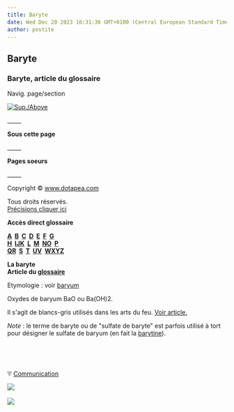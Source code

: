 ```yaml
---
title: Baryte
date: Wed Dec 20 2023 16:31:36 GMT+0100 (Central European Standard Time)
author: postite
---
```


## Baryte
### Baryte, article du glossaire
 Navig. page/section

[![Sup./Above](_derived/up_cmp_themenoir010_up.gif)](b.html)

\_\_\_\_\_

**Sous cette page**

\_\_\_\_\_

**Pages soeurs**

\_\_\_\_\_

Copyright © www.dotapea.com

Tous droits réservés.  
[Précisions cliquer ici](droitscopie.html)

**Accès direct glossaire**

**[A](a.html)  [B](b.html)  [C](c.html)  [D](d.html)  [E](e.html)  [F](f.html)  [G](g.html)  
[H](h.html)  [IJK](ijk.html)  [L](l.html)  [M](m.html)  [NO](no.html)  [P](p.html)  
[QR](qr.html)  [S](s.html)  [T](t.html)  [UV](uv.html)  [WXYZ](wxyz.html)**

**La baryte  
Article du [glossaire](glossaire.html)**

Etymologie : voir [baryum](baryum.html)

Oxydes de baryum BaO ou Ba(OH)2.

Il s'agit de blancs-gris utilisés dans les arts du feu. [Voir article.](baryum.html#oxydedebaryum)

_Note_ : le terme de baryte ou de "sulfate de baryte" est parfois utilisé à tort pour désigner le sulfate de baryum (en fait la [barytine](baryum.html#barytineetwhitherite)).



 

 ![](images/transparent122x1.gif)

![](images/flechebas.gif) [Communication](http://www.artrealite.com/annonceurs.htm) 

[![](https://cbonvin.fr/sites/regie.artrealite.com/visuels/campagne1.png)](index-2.html#20131014)

![](https://cbonvin.fr/sites/regie.artrealite.com/visuels/campagne2.png)